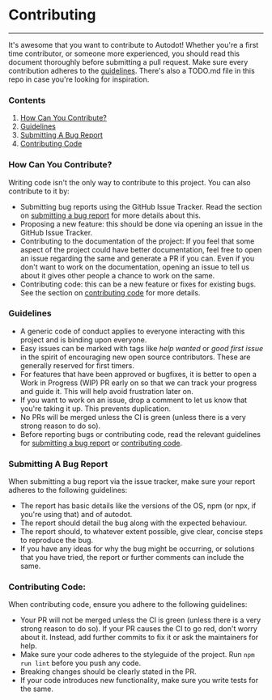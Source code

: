 # Contributing
___

It's awesome that you want to contribute to Autodot! Whether you're a first time contributor, or someone more experienced, you should read this document thoroughly before submitting a pull request. Make sure every contribution adheres to the [guidelines](#guidelines). There's also a TODO.md file in this repo in case you're looking for inspiration.

### Contents
1. [How Can You Contribute?](#how-can-you-contribute?)
2. [Guidelines](#guidelines)
3. [Submitting A Bug Report](#submitting-a-bug-report)
4. [Contributing Code](#contributing-code)

### How Can You Contribute?
Writing code isn't the only way to contribute to this project. You can also contribute to it by:
* Submitting bug reports using the GitHub Issue Tracker. Read the section on [submitting a bug report](#submitting-a-bug-report) for more details about this.
* Proposing a new feature: this should be done via opening an issue in the GitHub Issue Tracker.
* Contributing to the documentation of the project: If you feel that some aspect of the project could have better documentation, feel free to open an issue regarding the same and generate a PR if you can. Even if you don't want to work on the documentation, opening an issue to tell us about it gives other people a chance to work on the same.
* Contributing code: this can be a new feature or fixes for existing bugs. See the section on [contributing code](#contributing-code) for more details.

### Guidelines
 * A generic code of conduct applies to everyone interacting with this project and is binding upon everyone.
 * Easy issues can be marked with tags like _help wanted_ or _good first issue_ in the spirit of encouraging new open source contributors. These are generally reserved for first timers.
 * For features that have been approved or bugfixes, it is better to open a Work in Progress (WIP) PR early on so that we can track your progress and guide it. This will help avoid frustration later on.
 * If you want to work on an issue, drop a comment to let us know that you're taking it up. This prevents duplication.
 * No PRs will be merged unless the CI is green (unless there is a very strong reason to do so).
 * Before reporting bugs or contributing code, read the relevant guidelines for [submitting a bug report](#submitting-a-bug-report) or [contributing code](#contributing-code).

### Submitting A Bug Report
When submitting a bug report via the issue tracker, make sure your report adheres to the following guidelines:
* The report has basic details like the versions of the OS, npm (or npx, if you're using that) and of autodot.
* The report should detail the bug along with the expected behaviour.
* The report should, to whatever extent possible, give clear, concise steps to reproduce the bug.
* If you have any ideas for why the bug might be occurring, or solutions that you have tried, the report or further comments can include the same.

### Contributing Code:
When contributing code, ensure you adhere to the following guidelines:
* Your PR will not be merged unless the CI is green (unless there is a very strong reason to do so). If your PR causes the CI to go red, don't worry about it. Instead, add further commits to fix it or ask the maintainers for help.
* Make sure your code adheres to the styleguide of the project. Run `npm run lint` before you push any code.
* Breaking changes should be clearly stated in the PR.
* If your code introduces new functionality, make sure you write tests for the same.